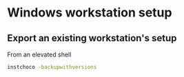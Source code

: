 # Windows workstation setup

## Export an existing workstation's setup
From an elevated shell
```cmd
instchoco -backupwithversions
```

